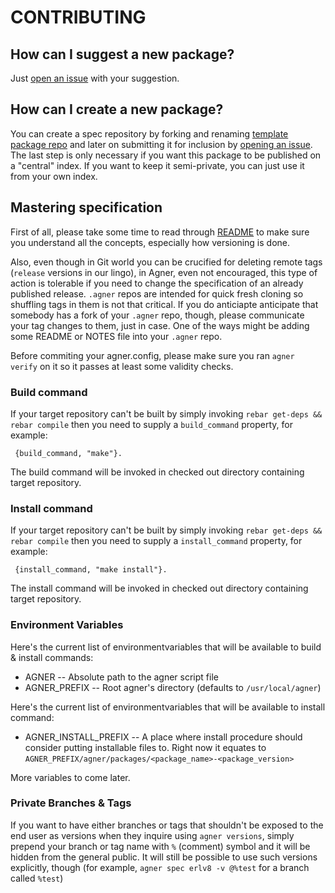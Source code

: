 CONTRIBUTING
============

How can I suggest a new package?
--------------------------------

Just [open an issue](https://github.com/agner/agner/issues) with your suggestion.

How can I create a new package?
-------------------------------

You can create a spec repository by forking and renaming [template package repo](https://github.com/agner/agner.template)
and later on submitting it for inclusion by [opening an issue](https://github.com/agner/agner/issues). 
The last step is only necessary if you want this package to be published on a "central" index. 
If you want to keep it semi-private, you can just use it from your own index.


Mastering specification
-----------------------

First of all, please take some time to read through [README](README.md) to make sure you understand all the concepts,
especially how versioning is done.

Also, even though in Git world you can be crucified for deleting remote tags (`release` versions in our lingo), in Agner,
even not encouraged, this type of action is tolerable if you need to change the specification of an already published release. 
`.agner` repos are intended for quick fresh cloning so shuffling tags in them is not that critical. If you do anticiapte anticipate that somebody has a fork of your `.agner` repo, though, please communicate your tag changes to them, just in case. One of
the ways might be adding some README or NOTES file into your `.agner` repo.

Before commiting your agner.config, please make sure you ran `agner verify` on it so it passes at least
some validity checks.

### Build command

If your target repository can't be built by simply invoking `rebar get-deps && rebar compile` then you need to supply
a `build_command` property, for example:


     {build_command, "make"}.

The build command will be invoked in checked out directory containing target repository.

### Install command

If your target repository can't be built by simply invoking `rebar get-deps && rebar compile` then you need to supply
a `install_command` property, for example:


     {install_command, "make install"}.

The install command will be invoked in checked out directory containing target repository. 


### Environment Variables

Here's the current list of environmentvariables that will be available to build & install commands:

* AGNER -- Absolute path to the agner script file
* AGNER_PREFIX -- Root agner's directory (defaults to `/usr/local/agner`)

Here's the current list of environmentvariables that will be available to install command:

* AGNER_INSTALL_PREFIX -- A place where install procedure should consider putting installable files to. Right now it equates to
  `AGNER_PREFIX/agner/packages/<package_name>-<package_version>`

More variables to come later.

### Private Branches & Tags

If you want to have either branches or tags that shouldn't be exposed to the end user as versions when they inquire using
`agner versions`, simply prepend your branch or tag name with `%` (comment) symbol and it will be hidden from the general public.
It will still be possible to use such versions explicitly, though (for example, `agner spec erlv8 -v @%test` for a branch called `%test`)